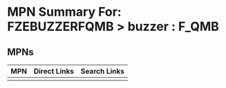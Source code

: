 



# MPN Summary For: FZEBUZZERFQMB > buzzer : F_QMB

## MPNs
  

|MPN|Direct Links|Search Links|
| :--- | :--- | :--- |
||||
